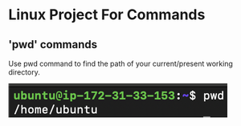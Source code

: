 # Linux Project For Commands

## 'pwd' commands

Use pwd command to find the path of your current/present working directory.

![Alt text](<Images/Screenshot 2023-12-24 at 01.50.51.png>)
